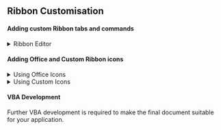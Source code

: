 ## Ribbon Customisation

#### Adding custom Ribbon tabs and commands

<details><summary>Ribbon Editor</summary>
<p>

The [Office RibbonX Editor](https://github.com/fernandreu/office-ribbonx-editor/releases/tag/v1.9.0) is recommended for Ribbon customisation.  

Download and install RibbonX following the instructions provided with it.  

Download the file RIBBON_2007.xml from this folder in preparation for use.  

Prepare a document by installing and testing module SERIAL_PORT_VBA first. 

Follow the [HowTo](How-To.md) instructions to install the RIBBON_2007.xml sample customisation file.

</p>
</details>
 

#### Adding Office and Custom Ribbon icons

<details><summary>Using Office Icons</summary>
<p>

A list of icons included with Office is available here [Microsoft Office Icon Gallery Download](https://www.microsoft.com/en-nz/download/confirmation.aspx?id=21103)

Further information can be found online by searching for *msoImage*

Ribbon Office icons can be changed by editing the required XML file section in RibbonX, e.g. `imageMso="NewOfficeIconName"` 
 
</p>
</details> 

<details><summary>Using Custom Icons</summary>
<p>

Custom icons can also be added from RibbonX. Use the **Insert > Icons** menu option to add a new icon to the document. 

Ribbon Custom icons can be changed by editing the required XML file section in RibbonX, e.g. `image="MyCustomIconName"` 

The following image filetypes can be used. Image size should be between 16 x 16 to 128 x 128 

 .bmp  
 .gif   
 .jpg  
 .png  

The filetype suffix should not be included in the XML 
 
Check online for further information on supported icon types and sizes for your Office version.
 
</p>
</details> 


#### VBA Development

Further VBA development is required to make the final document suitable for your application.  

